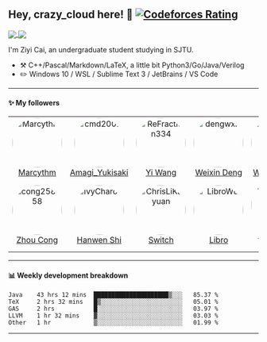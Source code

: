 ## Hey, crazy_cloud here! :wave: [![Codeforces Rating](https://cfrating.ihcr.top/?user=crazy_cloud&style=flat-square)](https://codeforces.com/profile/crazy_cloud)

<a href="https://github.com/anuraghazra/github-readme-stats">
  <img align="center" src="https://github-readme-stats.vercel.app/api?username=acrazyczy&count_private=true&show_icons=true&hide=issues" />
</a>
<a href="https://github.com/anuraghazra/convoychat">
  <img align="center" src="https://github-readme-stats.vercel.app/api/top-langs/?username=acrazyczy&layout=compact&hide=javascript,html,makefile,css&langs_count=10" />
</a>

I'm Ziyi Cai, an undergraduate student studying in SJTU.

-   :hammer_and_pick: C++/Pascal/Markdown/LaTeX, a little bit Python3/Go/Java/Verilog
-   :pencil2: Windows 10 / WSL / Sublime Text 3 / JetBrains / VS Code

---

#### :sparkles: My followers

<!--START_SECTION:top-followers-->
<table>
  <tr>
    <td align="center">
      <a href="https://github.com/Marcythm">
        <img src="https://avatars2.githubusercontent.com/u/36555123" width="auto;" height="100px;" style="border-radius:100%;" overflow="hidden;" alt="Marcythm"/>
      </a>
      <br />
      <a href="https://github.com/Marcythm">Marcythm</a>
    </td>
    <td align="center">
      <a href="https://github.com/cmd2001">
        <img src="https://avatars2.githubusercontent.com/u/25078724" width="auto;" height="100px;" style="border-radius:100%;" overflow="hidden;" alt="cmd2001"/>
      </a>
      <br />
      <a href="https://github.com/cmd2001">Amagi_Yukisaki</a>
    </td>
    <td align="center">
      <a href="https://github.com/ReFraction334">
        <img src="https://avatars2.githubusercontent.com/u/44198739" width="auto;" height="100px;" style="border-radius:100%;" overflow="hidden;" alt="ReFraction334"/>
      </a>
      <br />
      <a href="https://github.com/ReFraction334">Yi Wang</a>
    </td>
    <td align="center">
      <a href="https://github.com/dengwxn">
        <img src="https://avatars2.githubusercontent.com/u/34061772" width="auto;" height="100px;" style="border-radius:100%;" overflow="hidden;" alt="dengwxn"/>
      </a>
      <br />
      <a href="https://github.com/dengwxn">Weixin Deng</a>
    </td>
    <td align="center">
      <a href="https://github.com/ywwywwyww">
        <img src="https://avatars2.githubusercontent.com/u/36836507" width="auto;" height="100px;" style="border-radius:100%;" overflow="hidden;" alt="ywwywwyww"/>
      </a>
      <br />
      <a href="https://github.com/ywwywwyww">Wuwei Yuan</a>
    </td>
    <td align="center">
      <a href="https://github.com/XOR-op">
        <img src="https://avatars2.githubusercontent.com/u/17672363" width="auto;" height="100px;" style="border-radius:100%;" overflow="hidden;" alt="XOR-op"/>
      </a>
      <br />
      <a href="https://github.com/XOR-op">XOR-op</a>
    </td>
    <td align="center">
      <a href="https://github.com/xmhuangzhen">
        <img src="https://avatars2.githubusercontent.com/u/58294401" width="auto;" height="100px;" style="border-radius:100%;" overflow="hidden;" alt="xmhuangzhen"/>
      </a>
      <br />
      <a href="https://github.com/xmhuangzhen">Zhen Huang</a>
    </td>
  </tr>
  <tr>
    <td align="center">
      <a href="https://github.com/cong258258">
        <img src="https://avatars2.githubusercontent.com/u/40522050" width="auto;" height="100px;" style="border-radius:100%;" overflow="hidden;" alt="cong258258"/>
      </a>
      <br />
      <a href="https://github.com/cong258258">Zhou Cong</a>
    </td>
    <td align="center">
      <a href="https://github.com/IvyCharon">
        <img src="https://avatars2.githubusercontent.com/u/57755823" width="auto;" height="100px;" style="border-radius:100%;" overflow="hidden;" alt="IvyCharon"/>
      </a>
      <br />
      <a href="https://github.com/IvyCharon">Hanwen Shi</a>
    </td>
    <td align="center">
      <a href="https://github.com/ChrisLiKaiyuan">
        <img src="https://avatars2.githubusercontent.com/u/36180750" width="auto;" height="100px;" style="border-radius:100%;" overflow="hidden;" alt="ChrisLiKaiyuan"/>
      </a>
      <br />
      <a href="https://github.com/ChrisLiKaiyuan">Switch</a>
    </td>
    <td align="center">
      <a href="https://github.com/LibroWu">
        <img src="https://avatars2.githubusercontent.com/u/73021519" width="auto;" height="100px;" style="border-radius:100%;" overflow="hidden;" alt="LibroWu"/>
      </a>
      <br />
      <a href="https://github.com/LibroWu">Libro</a>
    </td>
    <td align="center">
      <a href="https://github.com/brandon-yan">
        <img src="https://avatars2.githubusercontent.com/u/59162612" width="auto;" height="100px;" style="border-radius:100%;" overflow="hidden;" alt="brandon-yan"/>
      </a>
      <br />
      <a href="https://github.com/brandon-yan">brandon-yan</a>
    </td>
    <td align="center">
      <a href="https://github.com/RebeccaPan">
        <img src="https://avatars2.githubusercontent.com/u/56680456" width="auto;" height="100px;" style="border-radius:100%;" overflow="hidden;" alt="RebeccaPan"/>
      </a>
      <br />
      <a href="https://github.com/RebeccaPan">Xinyi Pan</a>
    </td>
    <td align="center">
      <a href="https://github.com/dzx-dzx">
        <img src="https://avatars2.githubusercontent.com/u/31068367" width="auto;" height="100px;" style="border-radius:100%;" overflow="hidden;" alt="dzx-dzx"/>
      </a>
      <br />
      <a href="https://github.com/dzx-dzx">dzx-dzx</a>
    </td>
  </tr>
</table>
<!--END_SECTION:top-followers-->

---

#### :bar_chart: Weekly development breakdown

<!--START_SECTION:waka-->
```text
Java    43 hrs 12 mins  █████████████████████▒░░░   85.37 % 
TeX     2 hrs 32 mins   █▒░░░░░░░░░░░░░░░░░░░░░░░   05.01 % 
GAS     2 hrs           █░░░░░░░░░░░░░░░░░░░░░░░░   03.97 % 
LLVM    1 hr 32 mins    ▓░░░░░░░░░░░░░░░░░░░░░░░░   03.03 % 
Other   1 hr            ▒░░░░░░░░░░░░░░░░░░░░░░░░   01.99 % 
```
<!--END_SECTION:waka-->

---
